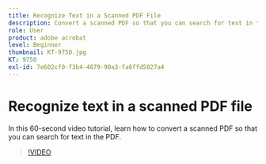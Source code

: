 ```yaml
---
title: Recognize Text in a Scanned PDF File
description: Convert a scanned PDF so that you can search for text in the PDF
role: User
product: adobe acrobat
level: Beginner
thumbnail: KT-9750.jpg
KT: 9750
exl-id: 7e602cf0-f3b4-4879-90a3-fa6ffd5827a4
---
```

# Recognize text in a scanned PDF file

In this 60-second video tutorial, learn how to convert a scanned PDF so that you can search for text in the PDF.

>[!VIDEO](https://video.tv.adobe.com/v/340081?quality=12&learn=on&hidetitle=true)
